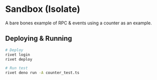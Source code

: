 # Sandbox (Isolate)

A bare bones example of RPC & events using a counter as an example.

## Deploying & Running

```sh
# Deploy
rivet login
rivet deploy

# Run test
rivet deno run -A counter_test.ts
```

